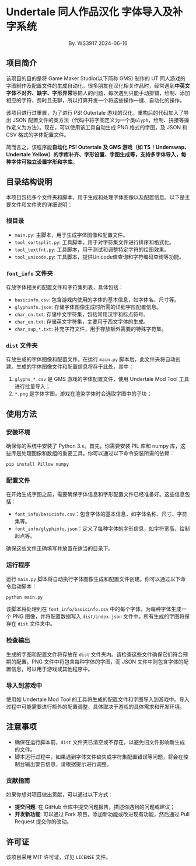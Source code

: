 # Undertale 同人作品汉化 字体导入及补字系统
<center>
By. WS3917  2024-06-16
</center>

## 项目简介

该项目的目的是将 Game Maker Studio(以下简称 GMS) 制作的 UT 同人游戏的字图制作及配置文件的生成自动化。很多朋友在汉化相关作品时，经常遇到**中英文字体不对齐、缺字、字形异常**等恼人的问题，每次遇到只能手动排错，绘制、添加相应的字符，费时且无聊，所以打算开发一个将这些操作一键、自动化的操作。

该项目进行过重置，为了进行 PS! Outertale 游戏的汉化，重构后的代码加入了导出 JSON 配置文件的类方法（代码中将字图定义为一个类`Glyph`，绘制、拼接等操作定义为方法）。现在，可以使用该工具自动生成 PNG 格式的字图，及 JSON 和 CSV 格式的字体配置文件。

简而言之，该程序能**自动化 PS! Outertale 及 GMS 游戏（如 TS！Underswap、Undertale Yellow）的字库补齐、字形设置、字图生成等，支持多字体导入，每种字体可独立设置字形和字库**。


## 目录结构说明

本项目包括多个文件夹和脚本，用于生成和处理字体图像以及配置信息。以下是主要文件和文件夹的详细说明：

### 根目录
- `main.py`: 主脚本，用于生成字体图像和配置文件。
- `tool_sortsplit.py`: 工具脚本，用于对字符集文件进行排序和格式化。
- `tool_textfnt.py`: 工具脚本，用于测试和调整特定字符的绘图效果。
- `tool_unicode.py`: 工具脚本，提供Unicode值查询和字符编码查询等功能。

### `font_info` 文件夹
存放字体相关的配置文件和字符集列表，具体包括：
- `basicinfo.csv`: 包含游戏内使用的字体的基本信息，如字体名、尺寸等。
- `glyphinfo.json`: 存储字体图像生成时所需的详细字形配置信息。
- `char_cn.txt`: 存储中文字符集，包括常用汉字和标点符号。
- `char_en.txt`: 存储英文字符集，主要用于西文字体的生成。
- `char_sup_*.txt`: 补充字符文件，用于存放额外需要的特殊字符集。

### `dist` 文件夹
存放生成的字体图像和配置文件。在运行 `main.py` 脚本后，此文件夹将自动创建。生成的字体图像文件和配置信息将存于此处，其中：

1. `glyphs_*.csv` 是 GMS 游戏的字体配置文件，使用 Undertale Mod Tool 工具进行批量导入；
2. `*.png` 是字体字图，游戏在渲染字体时会选取字图中的子块；

## 使用方法

### 安装环境

确保你的系统中安装了 Python 3.x。首先，你需要安装 PIL 库和 numpy 库，这些库是处理图像和数组的重要工具。你可以通过以下命令安装所需的依赖：

```bash
pip install Pillow numpy
```

### 配置文件

在开始生成字图之前，需要确保字体信息和字形配置文件已经准备好。这些信息包括：

- `font_info/basicinfo.csv`：包含字体的基本信息，如字体名称、尺寸、字符集等。
- `font_info/glyphinfo.json`：定义了每种字体的字形信息，如字符宽高、绘制起点等。

确保这些文件正确填写并放置在适当的目录下。

### 运行程序

运行 `main.py` 脚本将自动执行字体图像生成和配置文件创建。你可以通过以下命令启动脚本：

```bash
python main.py
```

该脚本将处理列在 `font_info/basicinfo.csv` 中的每个字体，为每种字体生成一个 PNG 图像，并将配置数据写入 `dist/index.json` 文件中。所有生成的字图将保存在 `dist` 文件夹中。

### 检查输出

生成的字图和配置文件将存放在 `dist` 文件夹内。请检查这些文件确保它们符合预期的配置。PNG 文件中将包含每种字体的字图，而 JSON 文件中则包含字体的配置信息，可以用于游戏或其他程序中。

### 导入到游戏中

使用如 Undertale Mod Tool 的工具将生成的配置文件和字图导入到游戏中。导入过程中可能需要进行额外的配置调整，具体取决于游戏的具体需求和开发环境。

## 注意事项

- 确保在运行脚本前，`dist` 文件夹已清空或不存在，以避免旧文件影响新生成的文件。
- 脚本运行过程中，如果遇到字体文件缺失或字符集配置错误等问题，将会在控制台输出警告信息，请根据提示进行调整。

### 贡献指南

如果你想对项目做出贡献，可以通过以下方式：
- **提交问题**: 在 GitHub 仓库中提交问题报告，描述你遇到的问题或建议；
- **开发新功能**: 可以通过 Fork 项目，添加新功能或改进现有功能，然后通过 Pull Request 提交你的改动。

## 许可证
该项目采用 MIT 许可证，详见 `LICENSE` 文件。
